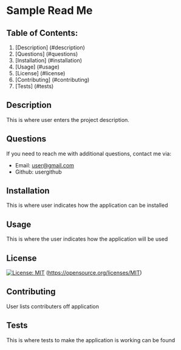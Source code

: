 # Sample Read Me
  ## Table of Contents:
  1. [Description] (#description)
  2. [Questions] (#questions)
  3. [Installation] (#installation)
  4. [Usage] (#usage)
  5. [License] (#license)
  6. [Contributing] (#contributing)
  7. [Tests] (#tests)


  ## Description
  This is where user enters the project description.

  ## Questions
  If you need to reach me with additional questions, contact me via: 
  * Email: user@gmail.com
  * Github: usergithub

  ## Installation
  This is where user indicates how the application can be installed

  ## Usage
  This is where the user indicates how the application will be used

  ## License
  [![License: MIT](https://img.shields.io/badge/License-MIT-yellow.svg)](https://opensource.org/licenses/MIT)
  (https://opensource.org/licenses/MIT)

  ## Contributing 
  User lists contributers off application

  ## Tests
  This is where tests to make the application is working can be found

  
